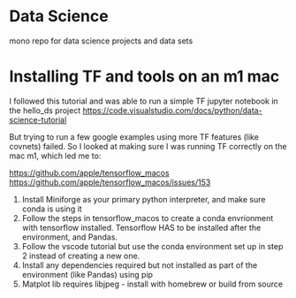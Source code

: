 # Data Science

mono repo for data science projects and data sets

# Installing TF and tools on an m1 mac

I followed this tutorial and was able to run a simple TF jupyter notebook in the hello_ds project
https://code.visualstudio.com/docs/python/data-science-tutorial

But trying to run a few google examples using more TF features (like covnets) failed.  So I looked at making sure I was running TF correctly on the mac m1, which led me to:

https://github.com/apple/tensorflow_macos
https://github.com/apple/tensorflow_macos/issues/153

1. Install Miniforge as your primary python interpreter, and make sure conda is using it
2. Follow the steps in tensorflow_macos to create a conda envrionment with tensorflow installed.  Tensorflow HAS to be installed after the environment, and Pandas.
3. Follow the vscode tutorial but use the conda environment set up in step 2 instead of creating a new one.
4. Install any dependencies required but not installed as part of the environment (like Pandas) using pip
5. Matplot lib requires libjpeg - install with homebrew or build from source